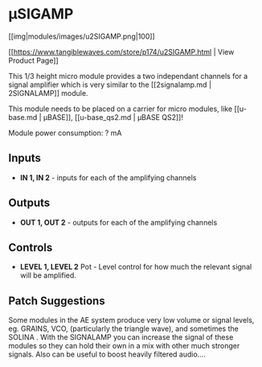 # µSIGAMP
[[img|modules/images/u2SIGAMP.png|100]]

[[https://www.tangiblewaves.com/store/p174/u2SIGAMP.html  | View Product Page]]

This 1/3 height micro module provides a two independant channels for a signal amplifier which is very similar to the [[2signalamp.md | 2SIGNALAMP]] module.

This module needs to be placed on a carrier for micro modules, like  [[u-base.md | µBASE]],  [[u-base_qs2.md | µBASE QS2]]!

Module power consumption: ? mA

## Inputs

* **IN 1, IN 2** - inputs for each of the amplifying channels

## Outputs

* **OUT 1, OUT 2** -  outputs for each of the amplifying channels

## Controls

* **LEVEL 1, LEVEL 2** Pot - Level control for how much the relevant signal will be amplified.

## Patch Suggestions

Some modules in the AE system produce very low volume or signal levels, eg. GRAINS, VCO, (particularly the triangle wave), and sometimes the SOLINA . With the SIGNALAMP you can increase the signal of these modules so they can hold their own in a mix with other much stronger signals. Also can be useful to boost heavily filtered audio....
